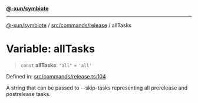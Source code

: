 [**@-xun/symbiote**](../../../../README.md)

***

[@-xun/symbiote](../../../../README.md) / [src/commands/release](../README.md) / allTasks

# Variable: allTasks

> `const` **allTasks**: `"all"` = `'all'`

Defined in: [src/commands/release.ts:104](https://github.com/Xunnamius/symbiote/blob/0bafa3046d16effe919127463c68cff1fb657848/src/commands/release.ts#L104)

A string that can be passed to --skip-tasks representing all prerelease and
postrelease tasks.
